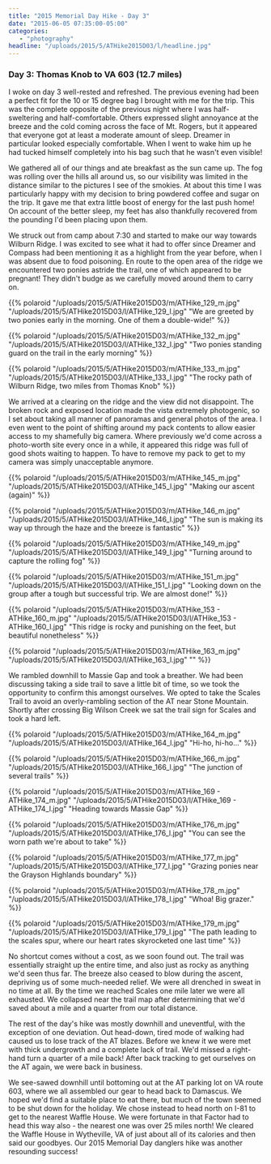 ```yaml
---
title: "2015 Memorial Day Hike - Day 3"
date: "2015-06-05 07:35:00-05:00"
categories:
   - "photography"
headline: "/uploads/2015/5/ATHike2015D03/l/headline.jpg"
---
```

### Day 3: Thomas Knob to VA 603 (12.7 miles)

I woke on day 3 well-rested and refreshed. The previous evening had been a perfect fit for the 10 or 15 degree bag I brought with me for the trip. This was the complete opposite of the previous night where I was half-sweltering and half-comfortable. Others expressed slight annoyance at the breeze and the cold coming across the face of Mt. Rogers, but it appeared that everyone got at least a moderate amount of sleep. Dreamer in particular looked especially comfortable. When I went to wake him up he had tucked himself completely into his bag such that he wasn't even visible!

We gathered all of our things and ate breakfast as the sun came up. The fog was rolling over the hills all around us, so our visibility was limited in the distance similar to the pictures I see of the smokies. At about this time I was particularly happy with my decision to bring powdered coffee and sugar on the trip. It gave me that extra little boost of energy for the last push home! On account of the better sleep, my feet has also thankfully recovered from the pounding I'd been placing upon them.

We struck out from camp about 7:30 and started to make our way towards Wilburn Ridge. I was excited to see what it had to offer since Dreamer and Compass had been mentioning it as a highlight from the year before, when I was absent due to food poisoning. En route to the open area of the ridge we encountered two ponies astride the trail, one of which appeared to be pregnant! They didn't budge as we carefully moved around them to carry on.

{{% polaroid
   "/uploads/2015/5/ATHike2015D03/m/ATHike_129_m.jpg"
   "/uploads/2015/5/ATHike2015D03/l/ATHike_129_l.jpg"
   "We are greeted by two ponies early in the morning. One of them a double-wide!"
%}}

{{% polaroid
   "/uploads/2015/5/ATHike2015D03/m/ATHike_132_m.jpg"
   "/uploads/2015/5/ATHike2015D03/l/ATHike_132_l.jpg"
   "Two ponies standing guard on the trail in the early morning"
%}}

{{% polaroid
   "/uploads/2015/5/ATHike2015D03/m/ATHike_133_m.jpg"
   "/uploads/2015/5/ATHike2015D03/l/ATHike_133_l.jpg"
   "The rocky path of Wilburn Ridge, two miles from Thomas Knob"
%}}

We arrived at a clearing on the ridge and the view did not disappoint. The broken rock and exposed location made the vista extremely photogenic, so I set about taking all manner of panoramas and general photos of the area. I even went to the point of shifting around my pack contents to allow easier access to my shamefully big camera. Where previously we'd come across a photo-worth site every once in a while, it appeared this ridge was full of good shots waiting to happen. To have to remove my pack to get to my camera was simply unacceptable anymore.

{{% polaroid
   "/uploads/2015/5/ATHike2015D03/m/ATHike_145_m.jpg"
   "/uploads/2015/5/ATHike2015D03/l/ATHike_145_l.jpg"
   "Making our ascent (again)"
%}}

{{% polaroid
   "/uploads/2015/5/ATHike2015D03/m/ATHike_146_m.jpg"
   "/uploads/2015/5/ATHike2015D03/l/ATHike_146_l.jpg"
   "The sun is making its way up through the haze and the breeze is fantastic"
%}}

{{% polaroid
   "/uploads/2015/5/ATHike2015D03/m/ATHike_149_m.jpg"
   "/uploads/2015/5/ATHike2015D03/l/ATHike_149_l.jpg"
   "Turning around to capture the rolling fog"
%}}

{{% polaroid
   "/uploads/2015/5/ATHike2015D03/m/ATHike_151_m.jpg"
   "/uploads/2015/5/ATHike2015D03/l/ATHike_151_l.jpg"
   "Looking down on the group after a tough but successful trip. We are almost done!"
%}}

{{% polaroid
   "/uploads/2015/5/ATHike2015D03/m/ATHike_153 - ATHike_160_m.jpg"
   "/uploads/2015/5/ATHike2015D03/l/ATHike_153 - ATHike_160_l.jpg"
   "This ridge is rocky and punishing on the feet, but beautiful nonetheless"
%}}

{{% polaroid
   "/uploads/2015/5/ATHike2015D03/m/ATHike_163_m.jpg"
   "/uploads/2015/5/ATHike2015D03/l/ATHike_163_l.jpg"
   ""
%}}

We rambled downhill to Massie Gap and took a breather. We had been discussing taking a side trail to save a little bit of time, so we took the opportunity to confirm this amongst ourselves. We opted to take the Scales Trail to avoid an overly-rambling section of the AT near Stone Mountain. Shortly after crossing Big Wilson Creek we sat the trail sign for Scales and took a hard left.

{{% polaroid
   "/uploads/2015/5/ATHike2015D03/m/ATHike_164_m.jpg"
   "/uploads/2015/5/ATHike2015D03/l/ATHike_164_l.jpg"
   "Hi-ho, hi-ho..."
%}}

{{% polaroid
   "/uploads/2015/5/ATHike2015D03/m/ATHike_166_m.jpg"
   "/uploads/2015/5/ATHike2015D03/l/ATHike_166_l.jpg"
   "The junction of several trails"
%}}

{{% polaroid
   "/uploads/2015/5/ATHike2015D03/m/ATHike_169 - ATHike_174_m.jpg"
   "/uploads/2015/5/ATHike2015D03/l/ATHike_169 - ATHike_174_l.jpg"
   "Heading towards Massie Gap"
%}}

{{% polaroid
   "/uploads/2015/5/ATHike2015D03/m/ATHike_176_m.jpg"
   "/uploads/2015/5/ATHike2015D03/l/ATHike_176_l.jpg"
   "You can see the worn path we're about to take"
%}}

{{% polaroid
   "/uploads/2015/5/ATHike2015D03/m/ATHike_177_m.jpg"
   "/uploads/2015/5/ATHike2015D03/l/ATHike_177_l.jpg"
   "Grazing ponies near the Grayson Highlands boundary"
%}}

{{% polaroid
   "/uploads/2015/5/ATHike2015D03/m/ATHike_178_m.jpg"
   "/uploads/2015/5/ATHike2015D03/l/ATHike_178_l.jpg"
   "Whoa! Big grazer."
%}}

{{% polaroid
   "/uploads/2015/5/ATHike2015D03/m/ATHike_179_m.jpg"
   "/uploads/2015/5/ATHike2015D03/l/ATHike_179_l.jpg"
   "The path leading to the scales spur, where our heart rates skyrocketed one last time"
%}}

No shortcut comes without a cost, as we soon found out. The trail was essentially straight up the entire time, and also just as rocky as anything we'd seen thus far. The breeze also ceased to blow during the ascent, depriving us of some much-needed relief. We were all drenched in sweat in no time at all. By the time we reached Scales one mile later we were all exhausted. We collapsed near the trail map after determining that we'd saved about a mile and a quarter from our total distance.

The rest of the day's hike was mostly downhill and uneventful, with the exception of one deviation. Out head-down, tired mode of walking had caused us to lose track of the AT blazes. Before we knew it we were met with thick undergrowth and a complete lack of trail. We'd missed a right-hand turn a quarter of a mile back! After back tracking to get ourselves on the AT again, we were back in business.


We see-sawed downhill until bottoming out at the AT parking lot on VA route 603, where we all assembled our gear to head back to Damascus. We hoped we'd find a suitable place to eat there, but much of the town seemed to be shut down for the holiday. We chose instead to head north on I-81 to get to the nearest Waffle House. We were fortunate in that Factor had to head this way also - the nearest one was over 25 miles north! We cleared the Waffle House in Wytheville, VA of just about all of its calories and then said our goodbyes. Our 2015 Memorial Day danglers hike was another resounding success!
